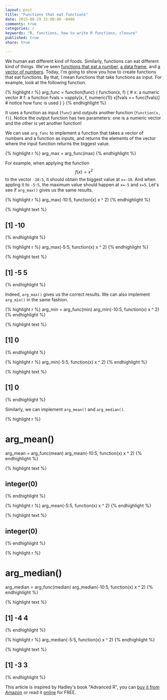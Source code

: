 ```yaml
---
layout: post
title: "Functions that eat functions"
date: 2015-08-29 15:00:00 -0400
comments: true
categories: r
keywords: "R, functions, how to write R functions, closure"
published: true
share: true

---
```


We human eat different kind of foods. Similarly, functions can eat different kind of things. We've seen [functions that eat a number](http://masterr.org/r/functions-that-return-functions/), [a data frame](http://masterr.org/r/functions-that-return-functions-part-2/), and [a vector of numbers](http://masterr.org/r/functions-that-return-a-list-of-functions-and-lapply/). Today, I'm going to show you how to create functions that eat functions. By that, I mean functions that take functions as input. For example, look at the following function. 

{% highlight r %}
arg_func = function(func) {
        function(x, f) {
                # x: a numeric vector
                # f: a function
                fvals = vapply(x, f, numeric(1))
                x[fvals == func(fvals)] # notice how func is used
        }
}
{% endhighlight %}

It uses a function as input (`func`) and outputs another function (`function(x, f)`). Notice the output function has two parameters: one is a numeric vector and the other is yet another function! 

We can use `arg_func` to implement a function that takes a vector of numbers and a function as inputs, and returns the elements of the vector where the input function returns the biggest value. 

{% highlight r %}
arg_max = arg_func(max)
{% endhighlight %}

For example, when applying the function $$f(x)=x^2$$ to the vector `-10:5`, it should obtain the biggest value at `x=-10`. And when appling it to `-5:5`, the maximum value should happen at `x=-5` and `x=5`. Let's see if `arg_max()` gives us the same results.

{% highlight r %}
arg_max(-10:5, function(x) x ^ 2)
{% endhighlight %}



{% highlight text %}
## [1] -10
{% endhighlight %}



{% highlight r %}
arg_max(-5:5, function(x) x ^ 2)
{% endhighlight %}



{% highlight text %}
## [1] -5  5
{% endhighlight %}

Indeed, `arg_max()` gives us the correct results. We can also implement `arg_min()` in the same fashion.

{% highlight r %}
arg_min = arg_func(min)
arg_min(-10:5, function(x) x ^ 2)
{% endhighlight %}



{% highlight text %}
## [1] 0
{% endhighlight %}



{% highlight r %}
arg_min(-5:5, function(x) x ^ 2)
{% endhighlight %}



{% highlight text %}
## [1] 0
{% endhighlight %}

Similarly, we can implement `arg_mean()` and `arg_median()`.

{% highlight r %}
# arg_mean()
arg_mean = arg_func(mean)
arg_mean(-10:5, function(x) x ^ 2)
{% endhighlight %}



{% highlight text %}
## integer(0)
{% endhighlight %}



{% highlight r %}
arg_mean(-5:5, function(x) x ^ 2)
{% endhighlight %}



{% highlight text %}
## integer(0)
{% endhighlight %}



{% highlight r %}
# arg_median()
arg_median = arg_func(median)
arg_median(-10:5, function(x) x ^ 2)
{% endhighlight %}



{% highlight text %}
## [1] -4  4
{% endhighlight %}



{% highlight r %}
arg_median(-5:5, function(x) x ^ 2)
{% endhighlight %}



{% highlight text %}
## [1] -3  3
{% endhighlight %}

This article is inspired by Hadley's book "Advanced R", you can <a rel="nofollow" href="http://www.amazon.com/gp/product/1466586966/ref=as_li_tl?ie=UTF8&camp=1789&creative=9325&creativeASIN=1466586966&linkCode=as2&tag=cabaceo-20&linkId=2GDWMZSF4NX32QIO">buy it from Amazon</a><img src="http://ir-na.amazon-adsystem.com/e/ir?t=cabaceo-20&l=as2&o=1&a=1466586966" width="1" height="1" border="0" alt="" style="border:none !important; margin:0px !important;" />
or read it [online](http://adv-r.had.co.nz/Functions.html) for FREE.
